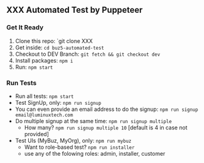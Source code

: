 ## XXX Automated Test by Puppeteer

### Get It Ready
1. Clone this repo: `git clone XXX
2. Get inside: `cd buz5-automated-test`
3. Checkout to DEV Branch: `git fetch && git checkout dev`
4. Install packages:   `npm i`
5. Run: `npm start`

### Run Tests
* Run all tests: 
```npm start```
* Test SignUp, only: 
```npm run signup```
* You can even provide an email address to do the signup: 
```npm run signup email@luminuxtech.com```
* Do multiple signup at the same time: 
```npm run signup multiple```
  - How many? `npm run signup multiple 10` [default is 4 in case not provided]
* Test UIs (MyBuz, MyOrg), only: 
```npm run mybuz```
  - Want to role-based test? `npm run installer`
  - use any of the folowing roles: admin, installer, customer
